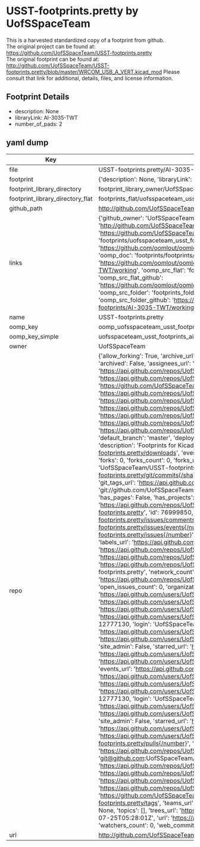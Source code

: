 # USST-footprints.pretty by UofSSpaceTeam  
This is a harvested standardized copy of a footprint from github.  
The original project can be found at:  
https://github.com/UofSSpaceTeam/USST-footprints.pretty  
The original footprint can be found at:
http://github.com/UofSSpaceTeam/USST-footprints.pretty/blob/master/WRCOM_USB_A_VERT.kicad_mod
Please consult that link for additional, details, files, and license information.  
## Footprint Details
* description: None  
* libraryLink: AI-3035-TWT  
* number_of_pads: 2  
## yaml dump  
| Key | Value |  
| --- | --- |  
| file | USST-footprints.pretty/AI-3035-TWT.kicad_mod |  
| footprint | {'description': None, 'libraryLink': 'AI-3035-TWT', 'number_of_pads': 2} |  
| footprint_library_directory | footprint_library_owner/UofSSpaceTeam_USST-footprints.pretty |  
| footprint_library_directory_flat | footprints_flat/uofsspaceteam_usst_footprints_ai_3035_twt/working |  
| github_path | http://github.com/UofSSpaceTeam/USST-footprints.pretty/blob/master/AI-3035-TWT.kicad_mod |  
| links | {'github_owner': 'UofSSpaceTeam', 'github_repo_name': 'USST-footprints.pretty', 'github_src': 'http://github.com/UofSSpaceTeam/USST-footprints.pretty/blob/master/WRCOM_USB_A_VERT.kicad_mod', 'github_src_repo': 'https://github.com/UofSSpaceTeam/USST-footprints.pretty', 'oomp_bot': 'footprints/uofsspaceteam_usst_footprints_ai_3035_twt/working', 'oomp_bot_github': 'https://github.com/oomlout/oomlout_oomp_footprint_bot/tree/main/footprints/uofsspaceteam_usst_footprints_ai_3035_twt/working', 'oomp_doc': 'footprints/footprints/UofSSpaceTeam/USST-footprints/AI-3035-TWT/working/', 'oomp_doc_github': 'https://github.com/oomlout/oomlout_oomp_footprint_doc/tree/main/footprints/footprints/UofSSpaceTeam/USST-footprints/AI-3035-TWT/working', 'oomp_src_flat': 'footprints_flat/footprints_flat/uofsspaceteam_usst_footprints_ai_3035_twt/working', 'oomp_src_flat_github': 'https://github.com/oomlout/oomlout_oomp_footprint_src/tree/main/footprints_flat/uofsspaceteam_usst_footprints_ai_3035_twt/working', 'oomp_src_folder': 'footprints_folder/footprints_folder/UofSSpaceTeam/USST-footprints/AI-3035-TWT/working', 'oomp_src_folder_github': 'https://github.com/oomlout/oomlout_oomp_footprint_src/tree/main/footprints_folder/UofSSpaceTeam/USST-footprints/AI-3035-TWT/working'} |  
| name | USST-footprints.pretty |  
| oomp_key | oomp_uofsspaceteam_usst_footprints_ai_3035_twt |  
| oomp_key_simple | uofsspaceteam_usst_footprints_ai_3035_twt |  
| owner | UofSSpaceTeam |  
| repo | {'allow_forking': True, 'archive_url': 'https://api.github.com/repos/UofSSpaceTeam/USST-footprints.pretty/{archive_format}{/ref}', 'archived': False, 'assignees_url': 'https://api.github.com/repos/UofSSpaceTeam/USST-footprints.pretty/assignees{/user}', 'blobs_url': 'https://api.github.com/repos/UofSSpaceTeam/USST-footprints.pretty/git/blobs{/sha}', 'branches_url': 'https://api.github.com/repos/UofSSpaceTeam/USST-footprints.pretty/branches{/branch}', 'clone_url': 'https://github.com/UofSSpaceTeam/USST-footprints.pretty.git', 'collaborators_url': 'https://api.github.com/repos/UofSSpaceTeam/USST-footprints.pretty/collaborators{/collaborator}', 'comments_url': 'https://api.github.com/repos/UofSSpaceTeam/USST-footprints.pretty/comments{/number}', 'commits_url': 'https://api.github.com/repos/UofSSpaceTeam/USST-footprints.pretty/commits{/sha}', 'compare_url': 'https://api.github.com/repos/UofSSpaceTeam/USST-footprints.pretty/compare/{base}...{head}', 'contents_url': 'https://api.github.com/repos/UofSSpaceTeam/USST-footprints.pretty/contents/{+path}', 'contributors_url': 'https://api.github.com/repos/UofSSpaceTeam/USST-footprints.pretty/contributors', 'created_at': '2016-12-20T23:39:52Z', 'default_branch': 'master', 'deployments_url': 'https://api.github.com/repos/UofSSpaceTeam/USST-footprints.pretty/deployments', 'description': 'Footprints for Kicad PCB layouts', 'disabled': False, 'downloads_url': 'https://api.github.com/repos/UofSSpaceTeam/USST-footprints.pretty/downloads', 'events_url': 'https://api.github.com/repos/UofSSpaceTeam/USST-footprints.pretty/events', 'fork': False, 'forks': 0, 'forks_count': 0, 'forks_url': 'https://api.github.com/repos/UofSSpaceTeam/USST-footprints.pretty/forks', 'full_name': 'UofSSpaceTeam/USST-footprints.pretty', 'git_commits_url': 'https://api.github.com/repos/UofSSpaceTeam/USST-footprints.pretty/git/commits{/sha}', 'git_refs_url': 'https://api.github.com/repos/UofSSpaceTeam/USST-footprints.pretty/git/refs{/sha}', 'git_tags_url': 'https://api.github.com/repos/UofSSpaceTeam/USST-footprints.pretty/git/tags{/sha}', 'git_url': 'git://github.com/UofSSpaceTeam/USST-footprints.pretty.git', 'has_discussions': False, 'has_downloads': True, 'has_issues': True, 'has_pages': False, 'has_projects': True, 'has_wiki': True, 'homepage': None, 'hooks_url': 'https://api.github.com/repos/UofSSpaceTeam/USST-footprints.pretty/hooks', 'html_url': 'https://github.com/UofSSpaceTeam/USST-footprints.pretty', 'id': 76999850, 'is_template': False, 'issue_comment_url': 'https://api.github.com/repos/UofSSpaceTeam/USST-footprints.pretty/issues/comments{/number}', 'issue_events_url': 'https://api.github.com/repos/UofSSpaceTeam/USST-footprints.pretty/issues/events{/number}', 'issues_url': 'https://api.github.com/repos/UofSSpaceTeam/USST-footprints.pretty/issues{/number}', 'keys_url': 'https://api.github.com/repos/UofSSpaceTeam/USST-footprints.pretty/keys{/key_id}', 'labels_url': 'https://api.github.com/repos/UofSSpaceTeam/USST-footprints.pretty/labels{/name}', 'language': None, 'languages_url': 'https://api.github.com/repos/UofSSpaceTeam/USST-footprints.pretty/languages', 'license': None, 'merges_url': 'https://api.github.com/repos/UofSSpaceTeam/USST-footprints.pretty/merges', 'milestones_url': 'https://api.github.com/repos/UofSSpaceTeam/USST-footprints.pretty/milestones{/number}', 'mirror_url': None, 'name': 'USST-footprints.pretty', 'network_count': 0, 'node_id': 'MDEwOlJlcG9zaXRvcnk3Njk5OTg1MA==', 'notifications_url': 'https://api.github.com/repos/UofSSpaceTeam/USST-footprints.pretty/notifications{?since,all,participating}', 'open_issues': 0, 'open_issues_count': 0, 'organization': {'avatar_url': 'https://avatars.githubusercontent.com/u/12777130?v=4', 'events_url': 'https://api.github.com/users/UofSSpaceTeam/events{/privacy}', 'followers_url': 'https://api.github.com/users/UofSSpaceTeam/followers', 'following_url': 'https://api.github.com/users/UofSSpaceTeam/following{/other_user}', 'gists_url': 'https://api.github.com/users/UofSSpaceTeam/gists{/gist_id}', 'gravatar_id': '', 'html_url': 'https://github.com/UofSSpaceTeam', 'id': 12777130, 'login': 'UofSSpaceTeam', 'node_id': 'MDEyOk9yZ2FuaXphdGlvbjEyNzc3MTMw', 'organizations_url': 'https://api.github.com/users/UofSSpaceTeam/orgs', 'received_events_url': 'https://api.github.com/users/UofSSpaceTeam/received_events', 'repos_url': 'https://api.github.com/users/UofSSpaceTeam/repos', 'site_admin': False, 'starred_url': 'https://api.github.com/users/UofSSpaceTeam/starred{/owner}{/repo}', 'subscriptions_url': 'https://api.github.com/users/UofSSpaceTeam/subscriptions', 'type': 'Organization', 'url': 'https://api.github.com/users/UofSSpaceTeam'}, 'owner': {'avatar_url': 'https://avatars.githubusercontent.com/u/12777130?v=4', 'events_url': 'https://api.github.com/users/UofSSpaceTeam/events{/privacy}', 'followers_url': 'https://api.github.com/users/UofSSpaceTeam/followers', 'following_url': 'https://api.github.com/users/UofSSpaceTeam/following{/other_user}', 'gists_url': 'https://api.github.com/users/UofSSpaceTeam/gists{/gist_id}', 'gravatar_id': '', 'html_url': 'https://github.com/UofSSpaceTeam', 'id': 12777130, 'login': 'UofSSpaceTeam', 'node_id': 'MDEyOk9yZ2FuaXphdGlvbjEyNzc3MTMw', 'organizations_url': 'https://api.github.com/users/UofSSpaceTeam/orgs', 'received_events_url': 'https://api.github.com/users/UofSSpaceTeam/received_events', 'repos_url': 'https://api.github.com/users/UofSSpaceTeam/repos', 'site_admin': False, 'starred_url': 'https://api.github.com/users/UofSSpaceTeam/starred{/owner}{/repo}', 'subscriptions_url': 'https://api.github.com/users/UofSSpaceTeam/subscriptions', 'type': 'Organization', 'url': 'https://api.github.com/users/UofSSpaceTeam'}, 'private': False, 'pulls_url': 'https://api.github.com/repos/UofSSpaceTeam/USST-footprints.pretty/pulls{/number}', 'pushed_at': '2018-07-25T05:27:59Z', 'releases_url': 'https://api.github.com/repos/UofSSpaceTeam/USST-footprints.pretty/releases{/id}', 'size': 69, 'ssh_url': 'git@github.com:UofSSpaceTeam/USST-footprints.pretty.git', 'stargazers_count': 0, 'stargazers_url': 'https://api.github.com/repos/UofSSpaceTeam/USST-footprints.pretty/stargazers', 'statuses_url': 'https://api.github.com/repos/UofSSpaceTeam/USST-footprints.pretty/statuses/{sha}', 'subscribers_count': 3, 'subscribers_url': 'https://api.github.com/repos/UofSSpaceTeam/USST-footprints.pretty/subscribers', 'subscription_url': 'https://api.github.com/repos/UofSSpaceTeam/USST-footprints.pretty/subscription', 'svn_url': 'https://github.com/UofSSpaceTeam/USST-footprints.pretty', 'tags_url': 'https://api.github.com/repos/UofSSpaceTeam/USST-footprints.pretty/tags', 'teams_url': 'https://api.github.com/repos/UofSSpaceTeam/USST-footprints.pretty/teams', 'temp_clone_token': None, 'topics': [], 'trees_url': 'https://api.github.com/repos/UofSSpaceTeam/USST-footprints.pretty/git/trees{/sha}', 'updated_at': '2018-07-25T05:28:01Z', 'url': 'https://api.github.com/repos/UofSSpaceTeam/USST-footprints.pretty', 'visibility': 'public', 'watchers': 0, 'watchers_count': 0, 'web_commit_signoff_required': False} |  
| url | http://github.com/UofSSpaceTeam/USST-footprints.pretty |  

